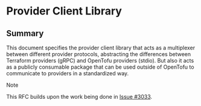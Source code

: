 # Provider Client Library

## Summary

This document specifies the provider client library that acts as a multiplexer between different provider protocols, abstracting the differences between Terraform providers (gRPC) and OpenTofu providers (stdio). But also it acts as a publicly consumable package that can be used outside of OpenTofu to communicate to providers in a standardized way.

> [!NOTE]  
> This RFC builds upon the work being done in [Issue #3033](https://github.com/opentofu/opentofu/issues/3033).


<COMING SOON>